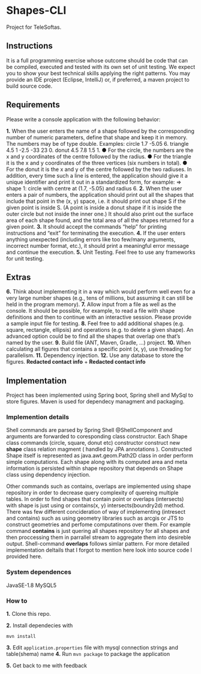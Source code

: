 # Shapes-CLI
Project for TeleSoftas.

## Instructions

It is a full programming exercise whose outcome should be code that can be compiled, executed and tested
with its own set of unit testing. We expect you to show your best technical skills applying the right patterns.
You may provide an IDE project (Eclipse, IntelliJ) or, if preferred, a maven project to build source code.

## Requirements

Please write a console application with the following behavior:

**1.** When the user enters the name of a shape followed by the corresponding number of numeric
parameters, define that shape and keep it in memory. The numbers may be of type double. Examples:
circle 1.7 -5.05 6.
triangle 4.5 1 -2.5 -33 23 0.
donut 4.5 7.8 1.5 1.
● For the circle, the numbers are the x and y coordinates of the centre followed by the radius.
● For the triangle it is the x and y coordinates of the three vertices (six numbers in total).
● For the donut it is the x and y of the centre followed by the two radiuses.
In addition, every time such a line is entered, the application should give it a unique identifier and print it out
in a standardized form, for example:
=> shape 1: circle with centre at (1.7, -5.05) and radius 6.
**2.** When the user enters a pair of numbers, the application should print out all the shapes that include
that point in the (x, y) space, i.e. it should print out shape S if the given point is inside S. (A point is inside a
donut shape if it is inside the outer circle but not inside the inner one.)
It should also print out the surface area of each shape found, and the total area of all the shapes returned for a
given point.
**3.** It should accept the commands “help” for printing instructions and “exit” for terminating the
execution.
**4.** If the user enters anything unexpected (including errors like too few/many arguments, incorrect
number format, etc.), it should print a meaningful error message and continue the execution.
**5.** Unit Testing. Feel free to use any frameworks for unit testing.


## Extras

**6.** Think about implementing it in a way which would perform well even for a very large number
shapes (e.g., tens of millions, but assuming it can still be held in the program memory).
**7.** Allow input from a file as well as the console. It should be possible, for example, to read a file
with shape definitions and then to continue with an interactive session. Please provide a sample input file
for testing.
**8.** Feel free to add additional shapes (e.g. square, rectangle, ellipsis) and operations (e.g. to delete a
given shape). An advanced option could be to find all the shapes that overlap one that’s named by the
user.
**9.** Build file (ANT, Maven, Gradle, ...) project.
**10.** When calculating all figures that contains a specific point (x, y), use threading for parallelism.
**11.** Dependency injection.
**12.** Use any database to store the figures.
    **Redacted contact info**
       +
    **Redacted contact info**

## Implementation

Project has been implemented using Spring boot, Spring shell and MySql to store figures. Maven is used for dependecy managment and packaging.

### Implemention details

Shell commands are parsed by Spring Shell @ShellComponent and arguments are forwarded to coresponding class constructor.
Each Shape class commands (circle, square, donut etc) constructor construct new **shape** class relation magment ( handled by JPA annotations ).
Constructed Shape itself is represented as java.awt.geom.Path2D class in order perform simple computations. Each shape along with its computed area and meta information is persisted within shape repository that depends on Shape class using dependency injection.

Other commands such as contains, overlaps are implemented using shape repository in order to decrease query complexity of quereing multiple tables.
In order to find shapes that contain point or  overlaps (intersects) with shape is just using or contains(x, y) intersects(boundry2d) method. There was few different concideration of way of implementing (intresect and contains) such as using geometry libraries such as arcgis or JTS to construct geometries and perfome computatinons over them.
For example command **contains** is just quering all shapes repository for all shapes and then proccessing them in parrallel stream to aggregate them into desireble output. Shell-command **overlaps** follows simlar pattern.
For more detailed implementation deltails that I forgot to mention here look into source code I provided here.

### System dependences

JavaSE-1.8
MySQL5

### How to
**1.** Clone this repo.

**2.** Install dependecies with 
```
mvn install
```
**3.** Edit  ``` application.properties ``` file with mysql connection strings and table(shema) name
**4.** Run ``` mvn package ``` to package the application

**5.** Get back to me with feedback

